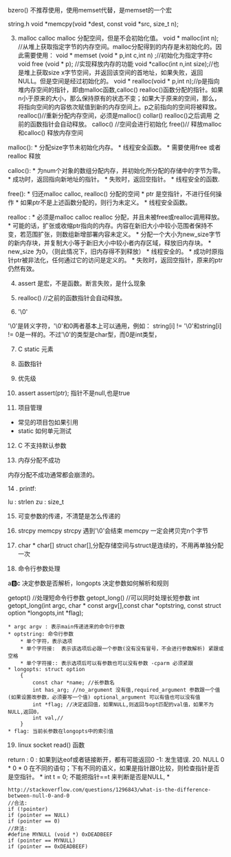 

bzero() 不推荐使用，使用memset代替，是memset的一个宏

string.h
void *memcpy(void *dest, const void *src, size_t n);

3. malloc calloc
malloc 分配空间，但是不会初始化值。
void * malloc(int n); //从堆上获取指定字节的内存空间。malloc分配得到的内存是未初始化的。因此需要使用：
void * memset (void * p,int c,int n) ;//初始化为指定字符c
void free (void * p); //实现释放内存的功能
void *calloc(int n,int size);//也是堆上获取size x字节空间，并返回该空间的首地址，如果失败，返回NULL。但是空间是经过初始化的。
void * realloc(void * p,int n);//p是指向堆内存空间的指针，即由malloc函数,calloc() realloc()函数分配的指针。如果n小于原来的大小，那么保持原有的状态不变；如果大于原来的空间，那么，将指向空间的内容依次赋值到新的内存空间上。p之前指向的空间将被释放。
realloc()//重新分配内存空间，必须是malloc() collar() realloc()之后调用 之前的函数指针会自动释放。
calloc() //空间会进行初始化
free()// 释放malloc和calloc() 释放内存空间

malloc():
    * 分配size字节未初始化内存。
    * 线程安全函数。
    * 需要使用free 或者realloc 释放

calloc():
    * 为num个对象的数组分配内存，并初始化所分配的存储中的字节为零。
    * 成功时，返回指向新地址的指针。
    * 失败时，返回空指针。
    * 线程安全的函数.

free():
    * 归还malloc calloc, realloc() 分配的空间
    * ptr 是空指针，不进行任何操作
    * 如果ptr不是上述函数分配的，则行为未定义。
    * 线程安全函数。

realloc :
    * 必须是malloc calloc realloc 分配，并且未被free或realloc调用释放。
    * 可能的话，扩张或收缩ptr指向的内存。内容在新旧大小中较小范围者保持不变，若范围扩张，则数组新增部署内容未定义。
    * 分配一个大小为new_size字节的新内存块，并复制大小等于新旧大小中较小者内存区域，释放旧内存块。
    * new_size 为0，（则此情况下，旧内存得不到释放）
    * 线程安全的。
    * 成功时原指针ptr被非法化，任何通过它的访问是定义的。
    * 失败时，返回空指针，原来的ptr仍然有效。

4. assert 是宏，不是函数。断言失败，是什么现象

5. realloc() //之前的函数指针会自动释放。

6. '\0'

 '\0'是转义字符，'\0'和0两者基本上可以通用，例如： string[i] != '\0'和string[i] != 0是一样的。不过'\0'的类型是char型，而0是int类型，

 7. C static 元素

 8. 函数指针

 9. 优先级

 10. assert
 assert(ptr); 指针不是null,也是true

 11. 项目管理
 * 常见的项目包如果引用
 * static 如何单元测试

 12. C 不支持默认参数

 13. 内存分配不成功

内存分配不成功通常都会崩溃的。

14 . printf:

lu : strlen
zu : size_t

15. 可变参数的传递，不清楚是怎么传递的

16. strcpy memcpy
strcpy 遇到'\0'会结束
memcpy 一定会拷贝完n个字节

17. char * char[]
struct char[],分配存储空间与struct是连续的，不用再单独分配一次

18. 命令行参数处理

a:b:c 决定参数是否解析，longopts 决定参数如何解析和规则

getopt()      //处理短命令行参数
getopt_long() //可以同时处理长短参数
int getopt_long(int argc, char * const argv[],const char *optstring, const struct option *longopts,int *flag);

    * argc argv : 表示main传递进来的命令行参数
    * optstring: 命令行参数
        * 单个字符，表示选项
        * 单个字符接:  表示该选项后必跟一个参数(没有没有冒号，不会进行参数解析) 紧跟或空格
        * 单个字符接:: 表示选项后可以有参数也可以没有参数 -cparm 必须紧跟
    * longopts: struct option
        {
            const char *name; //长参数名
            int has_arg; //no_argument 没有值,required_argument 参数跟一个值(如果设置改参数，必须要写一个值) optional_argument 可以有值也可以没有值
            int *flag; //决定返回值，如果NULL,则返回与opt匹配的val值，如果不为NULL,返回0，
            int val,//
        }
    * flag: 当前长参数在longopts中的索引值

19. linux socket read() 函数

return :
    0 : 如果到达eof或者链接断开，都有可能返回0
    -1: 发生错误.
20. NULL 0
    * 0
        * 0 在不同的语句；下有不同的语义，如果是指针跟0比较，则检查指针是否是空指针。
        * int t = 0; 不能把指针==t 来判断是否是NULL,
        *
```
http://stackoverflow.com/questions/1296843/what-is-the-difference-between-null-0-and-0
//合法:
if (!pointer)
if (pointer == NULL)
if (pointer == 0)
//非法:
#define MYNULL (void *) 0xDEADBEEF
if (pointer == MYNULL)
if (pointer == 0xDEADBEEF)
```

